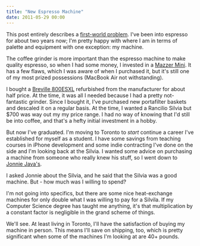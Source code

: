 ```yaml
---
title: "New Espresso Machine"
date: 2011-05-29 00:00
---
```


This post entirely describes a [first-world problem](http://twitter.com/#!/search?q=%23firstworldproblem). I've been into espresso for about two years now; I'm pretty happy with where I am in terms of palette and equipment with one exception: my machine.

The coffee grinder is more important than the espresso machine to make quality espresso, so when I had some money, I invested in a [Mazzer Mini](http://www.amazon.com/gp/product/B002U3DFNY/ref=as_li_ss_tl?ie=UTF8&tag=ashfur-20&linkCode=as2&camp=1789&creative=390957&creativeASIN=B002U3DFNY). It has a few flaws, which I was aware of when I purchased it, but it's still one of my most prized&nbsp;possessions (MacBook Air not withstanding).

I bought a [Breville 800ESXL](http://www.amazon.com/gp/product/B000MDHH0Q/ref=as_li_ss_tl?ie=UTF8&tag=ashfur-20&linkCode=as2&camp=1789&creative=390957&creativeASIN=B000MDHH0Q) refurbished from the manufacturer for about half price. At the time, it was all I needed because I had a pretty not-fantastic grinder. Since I bought it, I've purchased new portafilter baskets and descaled it on a regular basis. At the time, I wanted a Rancilio Silvia but $700 was way out my my price range. I had no way of knowing that I'd still be into coffee, and that's a hefty initial investment in a hobby.

But now I've graduated. I'm moving to Toronto to _start_ continue a career I've established for myself as a student. I have some savings from teaching courses in iPhone development and some indie contracting I've done on the side and I'm looking back at the Silvia. I wanted some advice on purchasing a machine from someone who really knew his stuff, so I went down to [Jonnie Java's](http://jonniejava.com/Paradise_Imports_%26_Jonnie_Java/Welcome_to_our_site.html).

I asked Jonnie about the Silvia, and he said that the Silvia was a good machine. But - how much was I willing to spend?

I'm not going into specifics, but there are some nice heat-exchange machines for only double what I was willing to pay for a Silvila. If my Computer Science degree has taught me anything, it's that multiplication by a constant factor is&nbsp;negligible&nbsp;in the grand scheme of things.

We'll see. At least living in Toronto, I'll have the satisfaction of buying my machine in person. This means I'll save on shipping, too, which is pretty significant when some of the machines I'm looking at are 40+ pounds.

<!-- more -->
